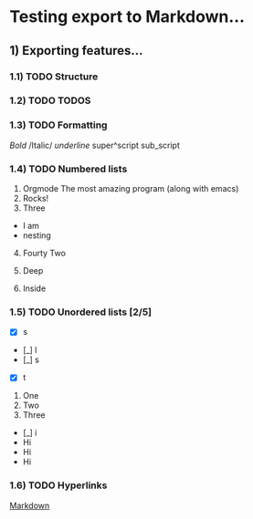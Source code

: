 Testing export to Markdown...
=============================

## 1) Exporting features...

### 1.1) TODO Structure

### 1.2) TODO TODOS

### 1.3) TODO Formatting
  *Bold*
  /Italic/
  _underline_
  super^script
  sub_script

### 1.4) TODO Numbered lists
  1. Orgmode
     The most amazing program (along with emacs)
  2. Rocks!
  3. Three

  * I am
  * nesting

  4. Fourty Two

1. Deep
1. Inside


### 1.5) TODO Unordered lists [2/5]

  * [X] s
  * [_] l
  * [_] s
  * [X] t


1. One
1. Two
1. Three


  * [_] i
  * Hi
  * Hi
  * Hi


### 1.6) TODO Hyperlinks
  [Markdown]

  [Markdown]: http://daringfireball.net/projects/markdown/dingus

